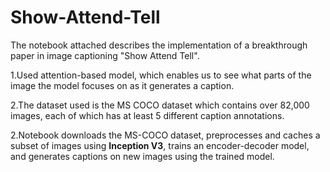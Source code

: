 # Show-Attend-Tell
The notebook attached describes the implementation of a breakthrough paper in image captioning "Show Attend Tell".

1.Used attention-based model, which enables us to see what parts of the image the model focuses on as it generates a caption.

2.The dataset used is the MS COCO dataset which contains over 82,000 images, each of which has at least 5 different caption annotations. 

2.Notebook downloads the MS-COCO dataset, preprocesses and caches a subset of images using **Inception V3**, trains an encoder-decoder model, and generates captions on new images using the trained model.
